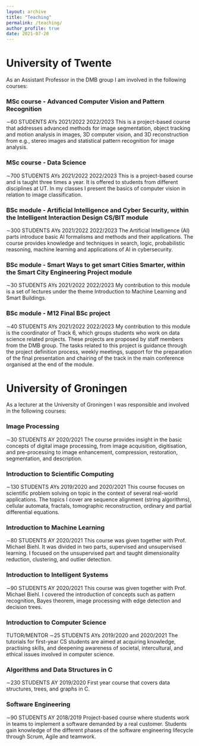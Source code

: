```yaml
---
layout: archive
title: "Teaching"
permalink: /teaching/
author_profile: true
date: 2021-07-20
---
```


# University of Twente
As an Assistant Professor in the DMB group I am involved in the following courses:

### MSc course - Advanced Computer Vision and Pattern Recognition 
∼60 STUDENTS AYs 2021/2022 2022/2023
This is a project-based course that addresses advanced methods for image segmentation, object tracking and motion analysis in images, 3D computer vision, and 3D reconstruction from e.g., stereo images and statistical pattern recognition for image analysis.
### MSc course - Data Science 
∼700 STUDENTS AYs 2021/2022 2022/2023
This is a project-based course and is taught three times a year. It is offered to students from different disciplines at UT. In my classes I present the basics of computer vision in relation to image classification.

### BSc module - Artificial Intelligence and Cyber Security, within the Intelligent Interaction Design CS/BIT module 
∼300 STUDENTS AYs 2021/2022 2022/2023
The Artificial Intelligence (AI) parts introduce basic AI formalisms and methods and their applications. The course provides knowledge and techniques in search, logic, probabilistic reasoning, machine learning and applications of AI in cybersecurity.

### BSc module - Smart Ways to get smart Cities Smarter, within the Smart City Engineering Project module  
∼30 STUDENTS AYs 2021/2022 2022/2023
My contribution to this module is a set of lectures under the theme Introduction to Machine Learning and Smart Buildings.

### BSc module - M12 Final BSc project 
∼40 STUDENTS AYs 2021/2022 2022/2023
My contribution to this module is the coordinator of Track 6, which groups students who work on data science related projects. These projects are proposed by staff members from the DMB group. The tasks related to this project is guidance through the project definition process, weekly meetings, support for the preparation of the final presentation and chairing of the track in the main conference organised at the end of the module.

# University of Groningen
As a lecturer at the University of Groningen I was responsible and involved in the following courses:

### Image Processing
∼30 STUDENTS AY 2020/2021
The course provides insight in the basic concepts of digital image processing, from image acquisition, digitisation, and pre-processing to image enhancement, compression, restoration, segmentation, and description.

### Introduction to Scientific Computing 
∼130 STUDENTS AYs 2019/2020 and 2020/2021
This course focuses on scientific problem solving on topic in the context of several real-world applications. The topics I cover are sequence alignment (string algorithms), cellular automata, fractals, tomographic reconstruction, ordinary and partial differential equations.

### Introduction to Machine Learning 
∼80 STUDENTS AY 2020/2021
This course was given together with Prof. Michael Biehl. It was divided in two parts, supervised and unsupervised learning. I focused on the unsupervised part and taught dimensionality reduction, clustering, and outlier detection.

### Introduction to Intelligent Systems 
∼90 STUDENTS AY 2020/2021
This course was given together with Prof. Michael Biehl. I covered the introduction of concepts such as pattern recognition, Bayes theorem, image processing with edge detection and decision trees.

### Introduction to Computer Science 
TUTOR/MENTOR ∼25 STUDENTS AYs 2019/2020 and 2020/2021
The tutorials for first-year CS students are aimed at acquiring knowledge, practising skills, and deepening awareness of societal, intercultural, and ethical issues involved in computer science.

### Algorithms and Data Structures in C
∼230 STUDENTS AY 2019/2020
First year course that covers data structures, trees, and graphs in C.

### Software Engineering 
∼90 STUDENTS AY 2018/2019
Project-based course where students work in teams to implement a software demanded by a real customer. Students gain knowledge of the different phases of the software engineering lifecycle through Scrum, Agile and teamwork.
